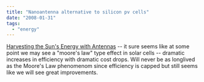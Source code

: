 ```yaml
---
title: "Nanoantenna alternative to silicon pv cells"
date: "2008-01-31"
tags: 
  - "energy"
---
```


[Harvesting the Sun's Energy with Antennas](http://www.inl.gov/featurestories/2007-12-17.shtml "Harvesting the Sun's Energy with Antennas") -- it sure seems like at some point we may see a "moore's law" type effect in solar cells -- dramatic increases in efficiency with dramatic cost drops. Will never be as longlived as the Moore's Law phenomenom since efficiency is capped but still seems like we will see great improvements.
